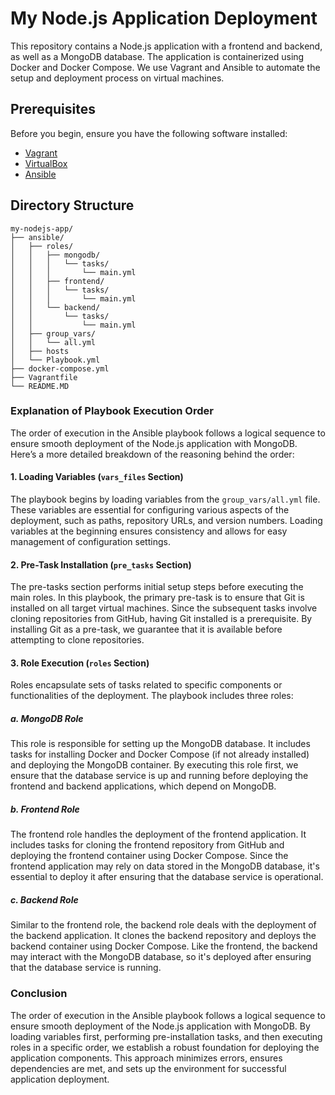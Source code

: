 # My Node.js Application Deployment

This repository contains a Node.js application with a frontend and backend, as well as a MongoDB database. The application is containerized using Docker and Docker Compose. We use Vagrant and Ansible to automate the setup and deployment process on virtual machines.

## Prerequisites

Before you begin, ensure you have the following software installed:

- [Vagrant](https://www.vagrantup.com/downloads)
- [VirtualBox](https://www.virtualbox.org/wiki/Downloads)
- [Ansible](https://docs.ansible.com/ansible/latest/installation_guide/intro_installation.html)

## Directory Structure

```plaintext
my-nodejs-app/
├── ansible/
│   ├── roles/
│   │   ├── mongodb/
│   │   │   └── tasks/
│   │   │       └── main.yml
│   │   ├── frontend/
│   │   │   └── tasks/
│   │   │       └── main.yml
│   │   └── backend/
│   │       └── tasks/
│   │           └── main.yml
│   ├── group_vars/
│   │   └── all.yml
│   ├── hosts
│   └── Playbook.yml
├── docker-compose.yml
├── Vagrantfile
└── README.MD

```

### Explanation of Playbook Execution Order

The order of execution in the Ansible playbook follows a logical sequence to ensure smooth deployment of the Node.js application with MongoDB. Here’s a more detailed breakdown of the reasoning behind the order:

#### 1. Loading Variables (`vars_files` Section)

The playbook begins by loading variables from the `group_vars/all.yml` file. These variables are essential for configuring various aspects of the deployment, such as paths, repository URLs, and version numbers. Loading variables at the beginning ensures consistency and allows for easy management of configuration settings.

#### 2. Pre-Task Installation (`pre_tasks` Section)

The pre-tasks section performs initial setup steps before executing the main roles. In this playbook, the primary pre-task is to ensure that Git is installed on all target virtual machines. Since the subsequent tasks involve cloning repositories from GitHub, having Git installed is a prerequisite. By installing Git as a pre-task, we guarantee that it is available before attempting to clone repositories.

#### 3. Role Execution (`roles` Section)

Roles encapsulate sets of tasks related to specific components or functionalities of the deployment. The playbook includes three roles:

##### a. MongoDB Role

This role is responsible for setting up the MongoDB database. It includes tasks for installing Docker and Docker Compose (if not already installed) and deploying the MongoDB container. By executing this role first, we ensure that the database service is up and running before deploying the frontend and backend applications, which depend on MongoDB.

##### b. Frontend Role

The frontend role handles the deployment of the frontend application. It includes tasks for cloning the frontend repository from GitHub and deploying the frontend container using Docker Compose. Since the frontend application may rely on data stored in the MongoDB database, it's essential to deploy it after ensuring that the database service is operational.

##### c. Backend Role

Similar to the frontend role, the backend role deals with the deployment of the backend application. It clones the backend repository and deploys the backend container using Docker Compose. Like the frontend, the backend may interact with the MongoDB database, so it's deployed after ensuring that the database service is running.

### Conclusion

The order of execution in the Ansible playbook follows a logical sequence to ensure smooth deployment of the Node.js application with MongoDB. By loading variables first, performing pre-installation tasks, and then executing roles in a specific order, we establish a robust foundation for deploying the application components. This approach minimizes errors, ensures dependencies are met, and sets up the environment for successful application deployment.
